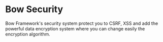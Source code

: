 # Bow Security

Bow Framework's security system protect you to CSRF, XSS and add the powerful data encryption system where you can change easily the encryption algorithm.